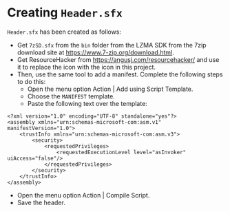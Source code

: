 # Creating `Header.sfx`

`Header.sfx` has been created as follows:

- Get `7zSD.sfx` from the `bin` folder from the LZMA SDK from the 7zip download
  site at https://www.7-zip.org/download.html.
- Get ResourceHacker from https://angusj.com/resourcehacker/ and use it to
  replace the icon with the icon in this project.
- Then, use the same tool to add a manifest. Complete the following steps
  to do this:
  - Open the menu option Action | Add using Script Template.
  - Choose the `MANIFEST` template.
  - Paste the following text over the template:

```
<?xml version="1.0" encoding="UTF-8" standalone="yes"?>
<assembly xmlns="urn:schemas-microsoft-com:asm.v1" manifestVersion="1.0">
    <trustInfo xmlns="urn:schemas-microsoft-com:asm.v3">
        <security>
            <requestedPrivileges>
                <requestedExecutionLevel level="asInvoker" uiAccess="false"/>
            </requestedPrivileges>
        </security>
    </trustInfo>
</assembly>

```

  - Open the menu option Action | Compile Script.
- Save the header.
